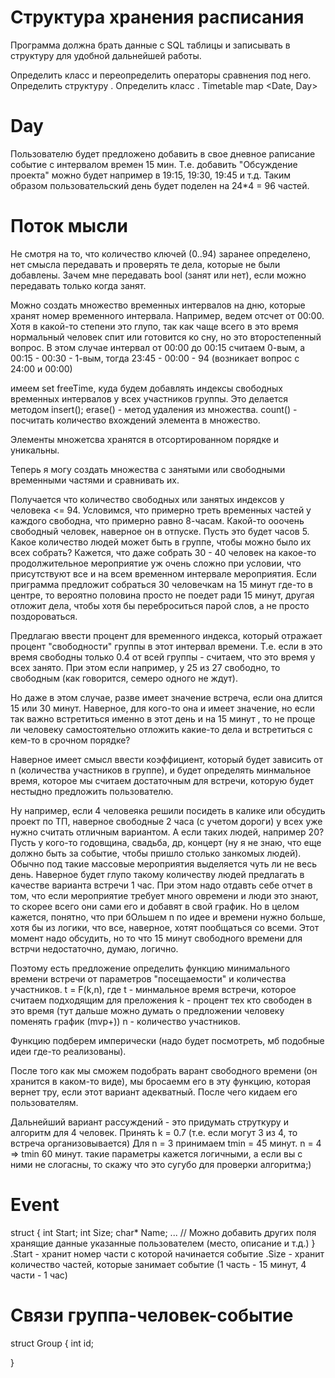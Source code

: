 # Структура хранения расписания
Программа должна брать данные с SQL таблицы и записывать в структуру для удобной дальнейшей работы.

Определить класс <Date> и переопределить операторы сравнения под него.
Определить структуру <Day>.
Определить класс <Timetable>. Timetable map <Date, Day>

# Day

Пользователю будет предложено добавить в свое дневное раписание событие с интервалом времен 15 мин.
Т.е. добавить "Обсуждение проекта" можно будет например в 19:15, 19:30, 19:45 и т.д. Таким образом
пользовательский день будет поделен на 24*4 = 96 частей.

# Поток мысли

Не смотря на то, что количество ключей (0..94) заранее определено, нет смысла передавать
и проверять те дела, которые не были добавлены. Зачем мне передавать bool (занят или нет), если
можно передавать только когда занят.

Можно создать множество временных интервалов на дню, которые хранят номер временного интервала.
Например, ведем отсчет от 00:00. Хотя в какой-то степени это глупо, так как чаще всего в это время нормальный
человек спит или готовится ко сну, но это второстепенный вопрос. В этом случае интервал
от 00:00 до 00:15 считаем 0-вым, а 00:15 - 00:30 - 1-вым, тогда 23:45 - 00:00 - 94 
(возникает вопрос с 24:00 и 00:00) 

имеем set<int> freeTime, куда будем добавлять индексы свободных временных интервалов
у всех участников группы. Это делается методом insert();
erase() - метод удаления из множества.
count() - посчитать количество вхождений элемента в множество.

Элементы множетсва хранятся в отсортированном порядке и уникальны.

Теперь я могу создать множества с занятыми или свободными временными частями и сравнивать их.

Получается что количество свободных или занятых индексов у человека <= 94. Условимся, что примерно треть 
временных частей у каждого свободна, что примерно равно 8-часам. Какой-то ооочень свободный человек, наверное
он в отпуске.  Пусть это будет часов 5. Какое количество людей может быть в группе, 
чтобы можно было их всех собрать? Кажется, что даже собрать 30 - 40 человек на какое-то продолжительное 
мероприятие уж очень сложно при условии, что присутствуют все и на всем временном интервале
мероприятия. Если приграмма предложит собраться 30 человечкам на 15 минут где-то в центре, 
то вероятно половина просто не поедет ради 15 минут, другая отложит дела, чтобы хотя бы переброситься парой
слов, а не просто поздороваться.

Предлагаю ввести процент для временного индекса, который отражает процент "свободности" группы в 
этот интервал времени. Т.е. если в это время свободны только 0.4 от всей группы - считаем, что
это время у всех занято. При этом если например, у 25 из 27 свободно, то свободным (как говорится, 
семеро одного не ждут).

Но даже в этом случае, разве имеет значение встреча, если она длится 15 или 30 минут. Наверное,
для кого-то она и имеет значение, но если так важно встретиться именно в этот день и на 15 минут ,
то не проще ли человеку самостоятельно отложить какие-то дела и встретиться с кем-то в срочном порядке?

Наверное имеет смысл ввести коэффициент, который будет зависить от n (количества участников в группе),
и будет определять минмальное время, которое мы считаем достаточным для встречи, которую будет нестыдно
предложить пользователю.

Ну например, если 4 человеяка решили посидеть в калике или обсудить проект по ТП, наверное свободные 2 часа (с учетом дороги) 
у всех уже нужно считать отличным вариантом. 
А если таких людей, например 20? Пусть у кого-то годовщина, свадьба, др, концерт (ну я не знаю, что еще должно быть
за событие, чтобы пришло столько занкомых людей). Обычно под такие массовые мероприятия выделяется чуть ли не весь день. Наверное будет
глупо такому количеству людей предлагать в качестве варианта встречи 1 час. При этом надо отдавть себе отчет в том, что если мероприятие
требует много овремени и люди это знают, то скорее всего они сами его и добавят в свой график. Но в целом кажется, понятно, 
что при бОльшем n по идее и времени нужно больше, хотя бы из логики, что все, наверное, хотят пообщаться со всеми. 
Этот момент надо обсудить, но то что 15 минут свободного времени для встрчи недостаточно, думаю, логично.

Поэтому есть предложение определить функцию минимального времени встречи от параметров "посещаемости" и количества участников.
t = F(k,n), где 
t - минмальное время встречи, которое считаем подходящим для преложения
k - процент тех кто свободен в это время (тут дальше можно думать о предложении человеку поменять график (mvp+))
n - количество участников.

Функцию подберем имперически (надо будет посмотреть, мб подобные идеи где-то реализованы).

После того как мы сможем подобрать варант свободного времени (он хранится в каком-то виде), мы бросаемм его в эту функцию, которая вернет
тру, если этот вариант адекватный. После чего кидаем его пользователям.

Дальнейший вариант рассуждений - это придумать струткуру и алгоритм для 4 человек. Принять k = 0.7 (т.е. если могут 3 из 4,
то встреча организовывается) Для n = 3 принимаем tmin = 45 минут. n = 4 => tmin 60 минут.
такие параметры кажется логичными, а если вы с ними не слогасны, то скажу что это сугубо для 
проверки алгоритма;)


# Event
struct <Event> {
    int Start;
    int Size;
    char* Name;
    ... // Можно добавить других поля хранящие данные указанные пользователем (место, описание и т.д.)
}
.Start - хранит номер части с которой начинается событие
.Size - хранит количество частей, которые занимает событие (1 часть - 15 минут, 4 части - 1 час)

# Связи группа-человек-событие
struct Group { 
    int id;
    
}